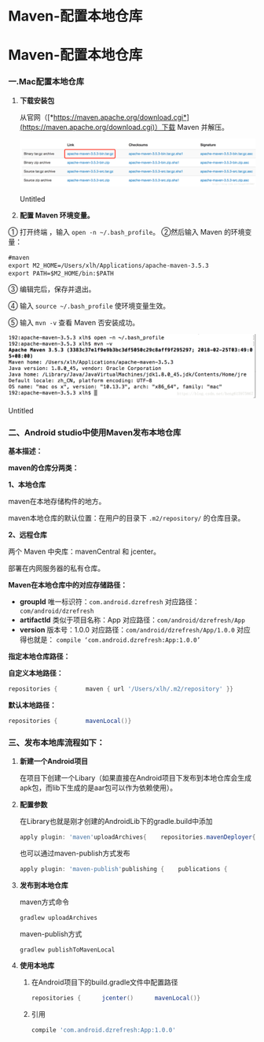 # Maven-配置本地仓库

# Maven-配置本地仓库

### 一.Mac配置本地仓库

1. **下载安装包**
   
    从官网（[*https://maven.apache.org/download.cgi*](https://maven.apache.org/download.cgi)）下载 Maven 并解压。
    
    ![](Pictures/Maven-配置本地仓库_0fUntitled.png)
    
    Untitled
    
2. **配置 Maven 环境变量。**

① 打开终端 ，输入 `open -n ~/.bash_profile`。
②然后输入 Maven 的环境变量：

```
#maven
export M2_HOME=/Users/xlh/Applications/apache-maven-3.5.3
export PATH=$M2_HOME/bin:$PATH
```

③ 编辑完后，保存并退出。

④ 输入 `source ~/.bash_profile` 使环境变量生效。

⑤ 输入 `mvn -v` 查看 Maven 否安装成功。

![](Pictures/Maven-配置本地仓库_0fUntitled_1.png)

Untitled

### **二、Android studio中使用Maven发布本地仓库**

**基本描述：**

**maven的仓库分两类：**

**1、本地仓库**

maven在本地存储构件的地方。

maven本地仓库的默认位置：在用户的目录下 `.m2/repository/` 的仓库目录。

**2、远程仓库**

两个 Maven 中央库：mavenCentral 和 jcenter。

部署在内网服务器的私有仓库。

**Maven在本地仓库中的对应存储路径：**

- **groupId** 唯一标识符：`com.android.dzrefresh` 对应路径：`com/android/dzrefresh`
- **artifactId** 类似于项目名称：App 对应路径：`com/android/dzrefresh/App`
- **version** 版本号：1.0.0 对应路径：`com/android/dzrefresh/App/1.0.0`
对应得也就是：
`compile ‘com.android.dzrefresh:App:1.0.0’`

**指定本地仓库路径：**

**自定义本地路径：**

```groovy
repositories {        maven { url '/Users/xlh/.m2/repository' }}
```

**默认本地路径：**

```groovy
repositories {        mavenLocal()}
```

### 三、**发布本地库流程如下：**

1. **新建一个Android项目**
   
    在项目下创建一个Libary（如果直接在Android项目下发布到本地仓库会生成apk包，而lib下生成的是aar包可以作为依赖使用）。
    
2. **配置参数**
   
    在Library也就是刚才创建的AndroidLib下的gradle.build中添加
    
    ```groovy
    apply plugin: 'maven'uploadArchives{    repositories.mavenDeployer{        // 本地仓库路径        repository(url:"file:///users/xlh/.m2/repository/")        // 唯一标识        pom.groupId = "com.android.dzrefresh"        // 项目名称        pom.artifactId = "App"        // 版本号        pom.version = "1.0.0"    }}
    ```
    
    也可以通过maven-publish方式发布
    
    ```groovy
    apply plugin: 'maven-publish'publishing {    publications {        maven(MavenPublication) {            artifact "/Users/xlh/DZRefresh/xxlib/build/outputs/aar/xxlib-debug.aar"            groupId "com.android.dzrefresh"            artifactId "APP"            version "1.0.0"        }    }}
    ```
    
3. **发布到本地仓库**
   
    maven方式命令
    
    ```bash
    gradlew uploadArchives
    ```
    
    maven-publish方式
    
    ```bash
    gradlew publishToMavenLocal
    ```
    
4. **使用本地库**
    1. 在Android项目下的build.gradle文件中配置路径
       
        ```groovy
        repositories {      jcenter()      mavenLocal()}
        ```
        
    2. 引用
       
        ```groovy
        compile 'com.android.dzrefresh:App:1.0.0'
        ```